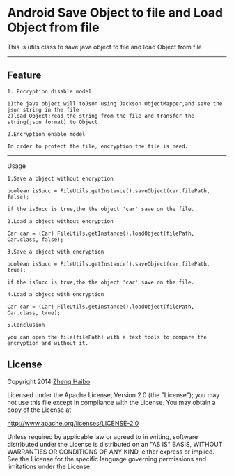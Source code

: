 Android Save Object to file and Load Object from file
===================

This is utils class to save java object to file and load Object from file

----------
Feature
-------------
```
1. Encryption disable model

1)the java object will toJson using Jackson ObjectMapper,and save the json string in the file
2)load Object:read the string from the file and transfer the string(json format) to Object

2.Encryption enable model

In order to protect the file, encryption the file is need.
```

----------
Usage

```
1.Save a object without encryption

boolean isSucc = FileUtils.getInstance().saveObject(car,filePath, false);

if the isSucc is true,the the object 'car' save on the file.
```
```
2.Load a object without encryption

Car car = (Car) FileUtils.getInstance().loadObject(filePath, Car.class, false);

```
```
3.Save a object with encryption

boolean isSucc = FileUtils.getInstance().saveObject(car,filePath, true);

if the isSucc is true,the the object 'car' save on the file.
```
```
4.Load a object with encryption

Car car = (Car) FileUtils.getInstance().loadObject(filePath, Car.class, true);

```
```
5.Conclusion

you can open the file(filePath) with a text tools to compare the encryption and without it.

```

License
-------------

Copyright 2014  [Zheng Haibo](https://github.com/nuptboyzhb/)

Licensed under the Apache License, Version 2.0 (the "License");
you may not use this file except in compliance with the License.
You may obtain a copy of the License at

http://www.apache.org/licenses/LICENSE-2.0

Unless required by applicable law or agreed to in writing, software
distributed under the License is distributed on an "AS IS" BASIS,
WITHOUT WARRANTIES OR CONDITIONS OF ANY KIND, either express or implied.
See the License for the specific language governing permissions and
limitations under the License. 
